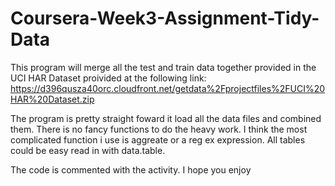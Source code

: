 # Coursera-Week3-Assignment-Tidy-Data


This program will merge all the test and train data together provided in the UCI HAR Dataset proivided at the following link:
https://d396qusza40orc.cloudfront.net/getdata%2Fprojectfiles%2FUCI%20HAR%20Dataset.zip

The program is pretty straight foward
it load all the data files and combined them.
There is no fancy functions to do the heavy work.
I think the most complicated function i use is aggreate or a reg ex expression.
All tables could be easy read in with data.table.

The code is commented with the activity.
I hope you enjoy
